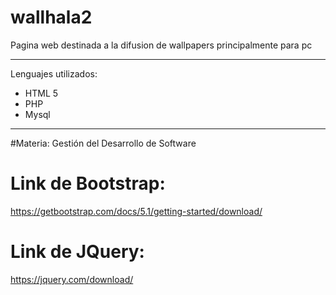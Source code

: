 # wallhala2

Pagina web destinada a la difusion de wallpapers principalmente para pc

---

Lenguajes utilizados:

- HTML 5
- PHP
- Mysql

---

#Materia:
Gestión del Desarrollo de Software

# Link de Bootstrap:

https://getbootstrap.com/docs/5.1/getting-started/download/

# Link de JQuery:

https://jquery.com/download/
